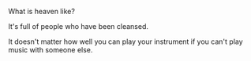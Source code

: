 What is heaven like?

It's full of people who have been cleansed.

It doesn't matter how well you can play your instrument if you can't play music with someone else.


